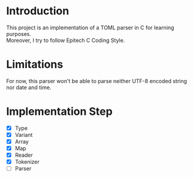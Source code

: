 # Introduction

This project is an implementation of a TOML parser in C for learning purposes.  
Moreover, I try to follow Epitech C Coding Style.

# Limitations

For now, this parser won't be able to parse neither UTF-8 encoded string nor date and time.

# Implementation Step

- [x] Type
- [x] Variant
- [x] Array
- [x] Map
- [x] Reader
- [x] Tokenizer
- [ ] Parser
